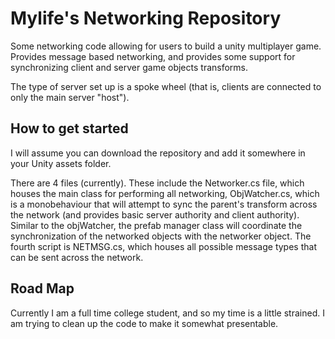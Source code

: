 # Mylife's Networking Repository
Some networking code allowing for users to build a unity multiplayer game. Provides message based networking, and provides some support for synchronizing client and server game objects transforms.

The type of server set up is a spoke wheel (that is, clients are connected to only the main server "host"). 

## How to get started

I will assume you can download the repository and add it somewhere in your Unity assets folder. 

There are 4 files (currently). These include the Networker.cs file, which houses the main class for performing all networking, ObjWatcher.cs, which is a monobehaviour that will attempt to sync the parent's transform across the network (and provides basic server authority and client authority). Similar to the objWatcher, the prefab manager class will coordinate the synchronization of the networked objects with the networker object. The fourth script is NETMSG.cs, which houses all possible message types that can be sent across the network. 



## Road Map
Currently I am a full time college student, and so my time is a little strained. I am trying to clean up the code to make it somewhat presentable.
